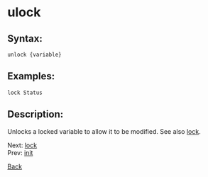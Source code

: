 # ulock

## Syntax:
`unlock {variable}`

## Examples:
`lock Status`

## Description:
Unlocks a locked variable to allow it to be modified. See also [lock](lock.md).

Next: [lock](lock.md)  
Prev: [init](init.md)

[Back](../../README.md)
